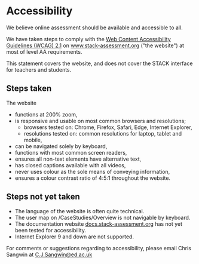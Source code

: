 # Accessibility

We believe online assessment should be available and accessible to all.

We have taken steps to comply with the <a href="https://www.w3.org/TR/WCAG21/">Web Content Accessibility Guidelines (WCAG) 2.1</a> on www.stack-assessment.org ("the website") at most of level AA requirements.

This statement covers the website, and does not cover the STACK interface for teachers and students.

## Steps taken

The website

* functions at 200% zoom,
* is responsive and usable on most common browsers and resolutions;
  * browsers tested on: Chrome, Firefox, Safari, Edge, Internet Explorer,
  * resolutions tested on: common resolutions for laptop, tablet and mobile,
* can be navigated solely by keyboard,
* functions with most common screen readers,
* ensures all non-text elements have alternative text,
* has closed captions available with all videos,
* never uses colour as the sole means of conveying information,
* ensures a colour contrast ratio of 4:5:1 throughout the website.

## Steps not yet taken

* The language of the website is often quite technical.
* The user map on /CaseStudies/Overview is not navigable by keyboard.
* The documentation website <a href="docs.stack-assessment.org">docs.stack-assessment.org</a> has not yet been tested for accessibility.
* Internet Explorer 9 and down are not supported.



For comments or suggestions regarding to accessibility, please email Chris Sangwin at <a href="mailto:C.J.Sangwin@ed.ac.uk">C.J.Sangwin@ed.ac.uk</a>